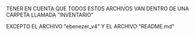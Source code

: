 TENER EN CUENTA QUE TODOS ESTOS ARCHIVOS VAN DENTRO DE UNA CARPETA LLAMADA "INVENTARIO"

EXCEPTO EL ARCHIVO "ebenezer_v4" Y EL ARCHIVO "README.md"
